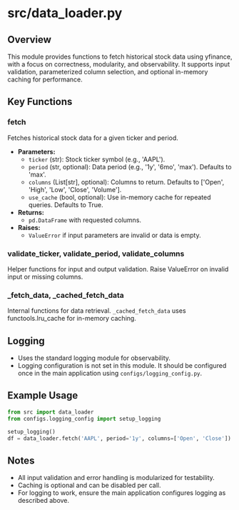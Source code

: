 # src/data_loader.py

## Overview
This module provides functions to fetch historical stock data using yfinance, with a focus on correctness, modularity, and observability. It supports input validation, parameterized column selection, and optional in-memory caching for performance.

## Key Functions

### fetch
Fetches historical stock data for a given ticker and period.
- **Parameters:**
    - `ticker` (str): Stock ticker symbol (e.g., 'AAPL').
    - `period` (str, optional): Data period (e.g., '1y', '6mo', 'max'). Defaults to 'max'.
    - `columns` (List[str], optional): Columns to return. Defaults to ['Open', 'High', 'Low', 'Close', 'Volume'].
    - `use_cache` (bool, optional): Use in-memory cache for repeated queries. Defaults to True.
- **Returns:**
    - `pd.DataFrame` with requested columns.
- **Raises:**
    - `ValueError` if input parameters are invalid or data is empty.

### validate_ticker, validate_period, validate_columns
Helper functions for input and output validation. Raise ValueError on invalid input or missing columns.

### _fetch_data, _cached_fetch_data
Internal functions for data retrieval. `_cached_fetch_data` uses functools.lru_cache for in-memory caching.

## Logging
- Uses the standard logging module for observability.
- Logging configuration is not set in this module. It should be configured once in the main application using `configs/logging_config.py`.

## Example Usage
```python
from src import data_loader
from configs.logging_config import setup_logging

setup_logging()
df = data_loader.fetch('AAPL', period='1y', columns=['Open', 'Close'])
```

## Notes
- All input validation and error handling is modularized for testability.
- Caching is optional and can be disabled per call.
- For logging to work, ensure the main application configures logging as described above.
